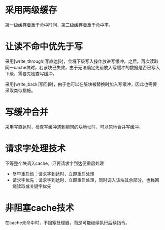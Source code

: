 # 采用两级缓存

第一级缓存着重于命中时间，第二级缓存着重于命中率。

# 让读不命中优先于写

采用[write_through|写直达]时，会将下级写入操作放进写缓冲。之后，再次读取同一cache块时，若该块已失效，由于无法确定先前放入写缓冲的数据是否已写入下级，需要先检查写缓冲。

采用[write_back|写回]时，由于也可以在脏块被替换时加入写缓冲，因此也需要采取类似措施。

# 写缓冲合并
采用写直达时，检查写缓冲遇到相同的块地址时，可以原地合并写缓冲。

# 请求字处理技术

不等整个块调入cache，只要请求字到达便重启处理

- 尽早重启动：请求字到达时，立即重启处理
- 请求字优先：请求字到达时，立即重启处理，同时调入该块其余部分，也称回绕读取或关键字优先

# 非阻塞cache技术

在cache未命中时，不阻塞处理器，而是可能继续执行后续指令。
